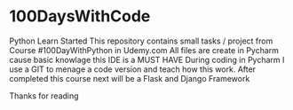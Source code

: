 # 100DaysWithCode
Python Learn Started
This repository contains small tasks / project from Course #100DayWithPython in Udemy.com 
All files are create in Pycharm cause basic knowlage this IDE is a MUST HAVE 
During coding in Pycharm I use a GIT to menage a code version and teach how this work. 
After completed this course next will be a Flask and Django Framework 

Thanks for reading 
